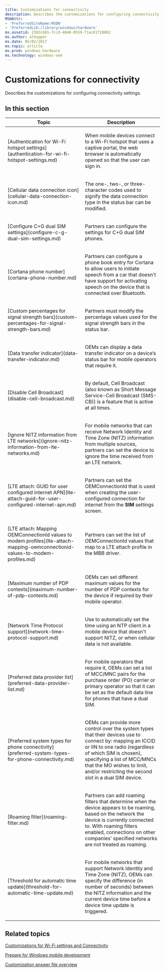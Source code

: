 ```yaml
---
title: Customizations for connectivity
description: Describes the customizations for configuring connectivity settings.
MSHAttr:
- 'PreferredSiteName:MSDN'
- 'PreferredLib:/library/windows/hardware'
ms.assetid: 2302cb01-7ccd-4840-8559-f1ac81f28082
ms.author: alhopper
ms.date: 05/02/2017
ms.topic: article
ms.prod: windows-hardware
ms.technology: windows-oem
---
```


# Customizations for connectivity


Describes the customizations for configuring connectivity settings.

## In this section


<table>
<colgroup>
<col width="50%" />
<col width="50%" />
</colgroup>
<thead>
<tr class="header">
<th>Topic</th>
<th>Description</th>
</tr>
</thead>
<tbody>
<tr class="odd">
<td><p>[Authentication for Wi-Fi hotspot settings](authentication-for-wi-fi-hotspot-settings.md)</p></td>
<td><p>When mobile devices connect to a Wi-Fi hotspot that uses a captive portal, the web browser is automatically opened so that the user can sign in.</p></td>
</tr>
<tr class="even">
<td><p>[Cellular data connection icon](cellular-data-connection-icon.md)</p></td>
<td><p>The one-, two-, or three-character codes used to signify the data connection type in the status bar can be modified.</p></td>
</tr>
<tr class="odd">
<td><p>[Configure C+G dual SIM settings](configure-c-g-dual-sim-settings.md)</p></td>
<td><p>Partners can configure the settings for C+G dual SIM phones.</p></td>
</tr>
<tr class="even">
<td><p>[Cortana phone number](cortana-phone-number.md)</p></td>
<td><p>Partners can configure a phone book entry for Cortana to allow users to initiate speech from a car that doesn't have support for activating speech on the device that is connected over Bluetooth.</p></td>
</tr>
<tr class="odd">
<td><p>[Custom percentages for signal strength bars](custom-percentages-for-signal-strength-bars.md)</p></td>
<td><p>Partners must modify the percentage values used for the signal strength bars in the status bar.</p></td>
</tr>
<tr class="even">
<td><p>[Data transfer indicator](data-transfer-indicator.md)</p></td>
<td><p>OEMs can display a data transfer indicator on a device’s status bar for mobile operators that require it.</p></td>
</tr>
<tr class="odd">
<td><p>[Disable Cell Broadcast](disable-cell-broadcast.md)</p></td>
<td><p>By default, Cell Broadcast (also known as Short Message Service-Cell Broadcast (SMS-CB)) is a feature that is active at all times.</p></td>
</tr>
<tr class="even">
<td><p>[Ignore NITZ information from LTE networks](ignore-nitz-information-from-lte-networks.md)</p></td>
<td><p>For mobile networks that can receive Network Identity and Time Zone (NITZ) information from multiple sources, partners can set the device to ignore the time received from an LTE network.</p></td>
</tr>
<tr class="odd">
<td><p>[LTE attach: GUID for user configured internet APN](lte-attach-guid-for-user-configured-internet-apn.md)</p></td>
<td><p>Partners can set the OEMConnectionId that is used when creating the user-configured connection for internet from the <strong>SIM</strong> settings screen.</p></td>
</tr>
<tr class="even">
<td><p>[LTE attach: Mapping OEMConnectionId values to modem profiles](lte-attach-mapping-oemconnectionid-values-to-modem-profiles.md)</p></td>
<td><p>Partners can set the list of OEMConnectionId values that map to a LTE attach profile in the MBB driver.</p></td>
</tr>
<tr class="odd">
<td><p>[Maximum number of PDP contexts](maximum-number-of-pdp-contexts.md)</p></td>
<td><p>OEMs can set different maximum values for the number of PDP contexts for the device if required by their mobile operator.</p></td>
</tr>
<tr class="even">
<td><p>[Network Time Protocol support](network-time-protocol-support.md)</p></td>
<td><p>Use to automatically set the time using an NTP client in a mobile device that doesn't support NITZ, or when cellular data is not available.</p></td>
</tr>
<tr class="odd">
<td><p>[Preferred data provider list](preferred-data-provider-list.md)</p></td>
<td><p>For mobile operators that require it, OEMs can set a list of MCC/MNC pairs for the purchase order (PO) carrier or primary operator so that it can be set as the default data line for phones that have a dual SIM.</p></td>
</tr>
<tr class="even">
<td><p>[Preferred system types for phone connectivity](preferred-system-types-for-phone-connectivity.md)</p></td>
<td><p>OEMs can provide more control over the system types that their devices use to connect by: mapping an ICCID or IIN to one radio (regardless of which SIM is chosen), specifying a list of MCC/MNCs that the MO wishes to limit, and/or restricting the second slot in a dual SIM device.</p></td>
</tr>
<tr class="odd">
<td><p>[Roaming filter](roaming-filter.md)</p></td>
<td><p>Partners can add roaming filters that determine when the device appears to be roaming, based on the network the device is currently connected to. With roaming filters enabled, connections on other companies’ specified networks are not treated as roaming.</p></td>
</tr>
<tr class="even">
<td><p>[Threshold for automatic time update](threshold-for-automatic-time-update.md)</p></td>
<td><p>For mobile networks that support Network Identity and Time Zone (NITZ), OEMs can specify the difference (in number of seconds) between the NITZ information and the current device time before a device time update is triggered.</p></td>
</tr>
</tbody>
</table>

## Related topics

[Customizations for Wi-Fi settings and Connectivity](customizations-for-wifi-settings.md)

[Prepare for Windows mobile development](https://docs.microsoft.com/en-us/windows-hardware/manufacture/mobile/preparing-for-windows-mobile-development)

[Customization answer file overview](https://docs.microsoft.com/en-us/windows-hardware/customize/mobile/mcsf/customization-answer-file)
